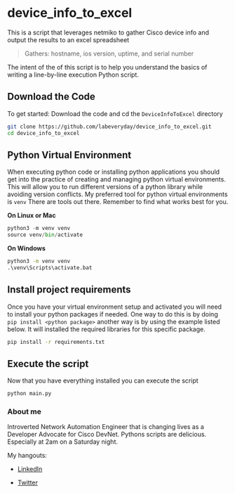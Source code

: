 # device_info_to_excel

This is a script that leverages netmiko to gather Cisco device info and output the results to an excel spreadsheet

>Gathers: hostname, ios version, uptime, and serial number

The intent of the of this script is to help you understand the basics of writing a line-by-line execution Python script.

## Download the Code

To get started: Download the code and cd the `DeviceInfoToExcel` directory

```bash
git clone https://github.com/labeveryday/device_info_to_excel.git
cd device_info_to_excel
```

## Python Virtual Environment

When executing python code or installing python applications you should get into the practice of creating and managing python virtual environments.
This will allow you to run different versions of a python library while avoiding version conflicts. My preferred tool for python virtual environments is `venv`
There are tools out there. Remember to find what works best for you.

**On Linux or Mac**

```python
python3 -m venv venv
source venv/bin/activate
```

**On Windows**

```cmd
python3 -m venv venv
.\venv\Scripts\activate.bat
```

## Install project requirements

Once you have your virtual environment setup and activated you will need to install your python packages if needed. One way to do this is by doing `pip install <python package>` another way is by using the
example listed below. It will installed the required libraries for this specific package.

```bash
pip install -r requirements.txt
```

## Execute the script

Now that you have everything installed you can execute the script

```bash
python main.py
```

### About me

Introverted Network Automation Engineer that is changing lives as a Developer Advocate for Cisco DevNet. Pythons scripts are delicious. Especially at 2am on a Saturday night. 

My hangouts:

- [LinkedIn](https://www.linkedin.com/in/duanlightfoot/)

- [Twitter](https://twitter.com/labeveryday)
